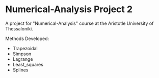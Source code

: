 # Numerical-Analysis Project 2

A project for "Numerical-Analysis" course at the Aristotle University of Thessaloniki.

Methods Developed:
* Trapezoidal
* Simpson
* Lagrange
* Least_squares
* Splines
